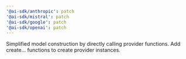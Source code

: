```yaml
---
'@ai-sdk/anthropic': patch
'@ai-sdk/mistral': patch
'@ai-sdk/google': patch
'@ai-sdk/openai': patch
---
```


Simplified model construction by directly calling provider functions. Add create... functions to create provider instances.
